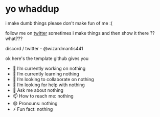 # yo whaddup
i make dumb things please don't make fun of me :(

follow me on [twitter](https://twitter.com/wizardmantis441) sometimes i make things and then show it there ?? what???

discord / twitter - @wizardmantis441

ok here's the template github gives you

- 🔭 I’m currently working on nothing
- 🌱 I’m currently learning nothing
- 👯 I’m looking to collaborate on nothing
- 🤔 I’m looking for help with nothing
- 💬 Ask me about nothing
- 📫 How to reach me: nothing
- 😄 Pronouns: nothing
- ⚡ Fun fact: nothing